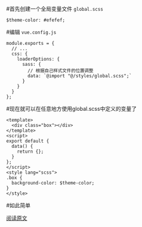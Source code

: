 #首先创建一个全局变量文件 `global.scss`
```
$theme-color: #efefef;
```
#编辑 `vue.config.js`
```
module.exports = {
  // ...
  css: {
    loaderOptions: {
      sass: {
        // 根据自己样式文件的位置调整
        data: `@import "@/styles/global.scss";`
      }
    }
  }
};
```
#现在就可以在任意地方使用global.scss中定义的变量了

```
<template>
  <div class="box"></div>
</template>
<script>
export default {
  data() {
    return {};
  }
};
</script>
<style lang="scss">
.box {
  background-color: $theme-color;
}
</style>
```
#如此简单

[阅读原文](https://blog.svend.cc/2019/03/20/vuecli3-global-scss-variable/)

